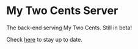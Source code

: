 # My Two Cents Server

The back-end serving My Two Cents. Still in beta!

Check [here](http://www.mytwocents.nyc/) to stay up to date.
